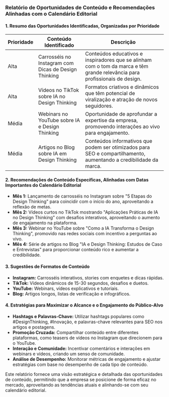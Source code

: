 ### Relatório de Oportunidades de Conteúdo e Recomendações Alinhadas com o Calendário Editorial

#### 1. Resumo das Oportunidades Identificadas, Organizadas por Prioridade

| **Prioridade** | **Conteúdo Identificado**                                   | **Descrição**                                                                                                                                         |
|----------------|------------------------------------------------------------|-----------------------------------------------------------------------------------------------------------------------------------------------------|
| Alta           | Carrosséis no Instagram com Dicas de Design Thinking      | Conteúdos educativos e inspiradores que se alinham com o tom da marca e têm grande relevância para profissionais de design.                       |
| Alta           | Vídeos no TikTok sobre IA no Design Thinking               | Formatos criativos e dinâmicos que têm potencial de viralização e atração de novos seguidores.                                                      |
| Média          | Webinars no YouTube sobre IA e Design Thinking             | Oportunidade de aprofundar a expertise da empresa, promovendo interações ao vivo para engajamento.                                                  |
| Média          | Artigos no Blog sobre IA em Design Thinking                | Conteúdos informativos que podem ser otimizados para SEO e compartilhamento, aumentando a credibilidade da marca.                                  |

#### 2. Recomendações de Conteúdo Específicas, Alinhadas com Datas Importantes do Calendário Editorial

- **Mês 1:** Lançamento de carrosséis no Instagram sobre "5 Etapas do Design Thinking" para coincidir com o início do ano, aproveitando a reflexão de metas.
- **Mês 2:** Vídeos curtos no TikTok mostrando "Aplicações Práticas de IA no Design Thinking" com desafios interativos, aproveitando o aumento de engajamento na plataforma.
- **Mês 3:** Webinar no YouTube sobre "Como a IA Transforma o Design Thinking", promovido nas redes sociais com incentivo a perguntas ao vivo.
- **Mês 4:** Série de artigos no Blog "IA e Design Thinking: Estudos de Caso e Entrevistas" para proporcionar conteúdo rico e aumentar a credibilidade.

#### 3. Sugestões de Formatos de Conteúdo

- **Instagram:** Carrosséis interativos, stories com enquetes e dicas rápidas.
- **TikTok:** Vídeos dinâmicos de 15-30 segundos, desafios e duetos.
- **YouTube:** Webinars, vídeos explicativos e tutoriais.
- **Blog:** Artigos longos, listas de verificação e infográficos.

#### 4. Estratégias para Maximizar o Alcance e o Engajamento do Público-Alvo

- **Hashtags e Palavras-Chave:** Utilizar hashtags populares como #DesignThinking, #Inovação, e palavras-chave relevantes para SEO nos artigos e postagens.
- **Promoção Cruzada:** Compartilhar conteúdo entre diferentes plataformas, como teasers de vídeos no Instagram que direcionem para o YouTube.
- **Interação e Comunidade:** Incentivar comentários e interações em webinars e vídeos, criando um senso de comunidade.
- **Análise de Desempenho:** Monitorar métricas de engajamento e ajustar estratégias com base no desempenho de cada tipo de conteúdo.

Este relatório fornece uma visão estratégica e detalhada das oportunidades de conteúdo, permitindo que a empresa se posicione de forma eficaz no mercado, aproveitando as tendências atuais e alinhando-se com seu calendário editorial.
